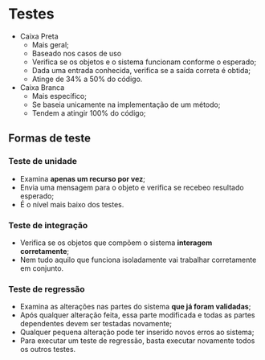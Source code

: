 # Testes

- Caixa Preta
  - Mais geral;
  - Baseado nos casos de uso
  - Verifica se os objetos e o sistema funcionam conforme o esperado;
  - Dada uma entrada conhecida, verifica se a saída correta é obtida;
  - Atinge de 34% a 50% do código.
- Caixa Branca
  - Mais específico;
  - Se baseia unicamente na implementação de um método;
  - Tendem a atingir 100% do código;

## Formas de teste

### Teste de unidade

- Examina **apenas um recurso por vez**;
- Envia uma mensagem para o objeto e verifica se recebeo resultado esperado;
- É o nível mais baixo dos testes.

### Teste de integração

- Verifica se os objetos que compõem o sistema **interagem corretamente**;
- Nem tudo aquilo que funciona isoladamente vai trabalhar corretamente em conjunto.

### Teste de regressão

- Examina as alterações nas partes do sistema **que já foram validadas**;
- Após qualquer alteração feita, essa parte modificada e todas as partes dependentes devem ser testadas novamente;
- Qualquer pequena alteração pode ter inserido novos erros ao sistema;
- Para executar um teste de regressão, basta executar novamente todos os outros testes.
